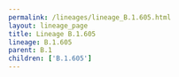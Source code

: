 ```yaml
---
permalink: /lineages/lineage_B.1.605.html
layout: lineage_page
title: Lineage B.1.605
lineage: B.1.605
parent: B.1
children: ['B.1.605']
---
```

